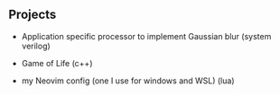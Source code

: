 

## Projects

- Application specific processor to implement Gaussian blur (system verilog)

- Game of Life (c++)

- my Neovim config (one I use for windows and WSL) (lua)


